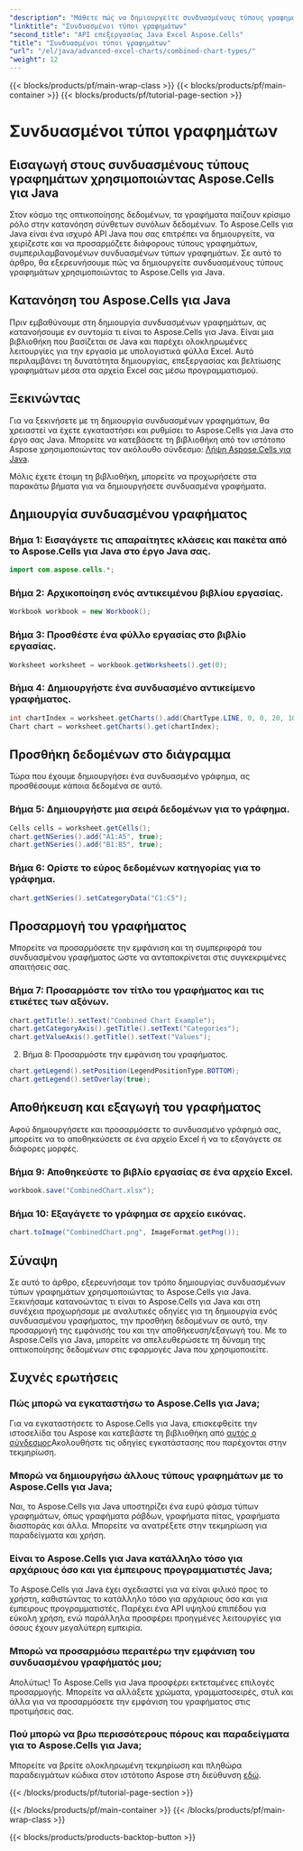 ```yaml
---
"description": "Μάθετε πώς να δημιουργείτε συνδυασμένους τύπους γραφημάτων χρησιμοποιώντας το Aspose.Cells για Java. Αυτός ο οδηγός βήμα προς βήμα παρέχει πηγαίο κώδικα και συμβουλές για αποτελεσματική οπτικοποίηση δεδομένων."
"linktitle": "Συνδυασμένοι τύποι γραφημάτων"
"second_title": "API επεξεργασίας Java Excel Aspose.Cells"
"title": "Συνδυασμένοι τύποι γραφημάτων"
"url": "/el/java/advanced-excel-charts/combined-chart-types/"
"weight": 12
---
```


{{< blocks/products/pf/main-wrap-class >}}
{{< blocks/products/pf/main-container >}}
{{< blocks/products/pf/tutorial-page-section >}}

# Συνδυασμένοι τύποι γραφημάτων


## Εισαγωγή στους συνδυασμένους τύπους γραφημάτων χρησιμοποιώντας Aspose.Cells για Java

Στον κόσμο της οπτικοποίησης δεδομένων, τα γραφήματα παίζουν κρίσιμο ρόλο στην κατανόηση σύνθετων συνόλων δεδομένων. Το Aspose.Cells για Java είναι ένα ισχυρό API Java που σας επιτρέπει να δημιουργείτε, να χειρίζεστε και να προσαρμόζετε διάφορους τύπους γραφημάτων, συμπεριλαμβανομένων συνδυασμένων τύπων γραφημάτων. Σε αυτό το άρθρο, θα εξερευνήσουμε πώς να δημιουργείτε συνδυασμένους τύπους γραφημάτων χρησιμοποιώντας το Aspose.Cells για Java.

## Κατανόηση του Aspose.Cells για Java

Πριν εμβαθύνουμε στη δημιουργία συνδυασμένων γραφημάτων, ας κατανοήσουμε εν συντομία τι είναι το Aspose.Cells για Java. Είναι μια βιβλιοθήκη που βασίζεται σε Java και παρέχει ολοκληρωμένες λειτουργίες για την εργασία με υπολογιστικά φύλλα Excel. Αυτό περιλαμβάνει τη δυνατότητα δημιουργίας, επεξεργασίας και βελτίωσης γραφημάτων μέσα στα αρχεία Excel σας μέσω προγραμματισμού.

## Ξεκινώντας

Για να ξεκινήσετε με τη δημιουργία συνδυασμένων γραφημάτων, θα χρειαστεί να έχετε εγκαταστήσει και ρυθμίσει το Aspose.Cells για Java στο έργο σας Java. Μπορείτε να κατεβάσετε τη βιβλιοθήκη από τον ιστότοπο Aspose χρησιμοποιώντας τον ακόλουθο σύνδεσμο: [Λήψη Aspose.Cells για Java](https://releases.aspose.com/cells/java/).

Μόλις έχετε έτοιμη τη βιβλιοθήκη, μπορείτε να προχωρήσετε στα παρακάτω βήματα για να δημιουργήσετε συνδυασμένα γραφήματα.

## Δημιουργία συνδυασμένου γραφήματος

### Βήμα 1: Εισαγάγετε τις απαραίτητες κλάσεις και πακέτα από το Aspose.Cells για Java στο έργο Java σας.

```java
import com.aspose.cells.*;
```

### Βήμα 2: Αρχικοποίηση ενός αντικειμένου βιβλίου εργασίας.

```java
Workbook workbook = new Workbook();
```

### Βήμα 3: Προσθέστε ένα φύλλο εργασίας στο βιβλίο εργασίας.

```java
Worksheet worksheet = workbook.getWorksheets().get(0);
```

### Βήμα 4: Δημιουργήστε ένα συνδυασμένο αντικείμενο γραφήματος.

```java
int chartIndex = worksheet.getCharts().add(ChartType.LINE, 0, 0, 20, 10);
Chart chart = worksheet.getCharts().get(chartIndex);
```

## Προσθήκη δεδομένων στο διάγραμμα

Τώρα που έχουμε δημιουργήσει ένα συνδυασμένο γράφημα, ας προσθέσουμε κάποια δεδομένα σε αυτό.

### Βήμα 5: Δημιουργήστε μια σειρά δεδομένων για το γράφημα.

```java
Cells cells = worksheet.getCells();
chart.getNSeries().add("A1:A5", true);
chart.getNSeries().add("B1:B5", true);
```

### Βήμα 6: Ορίστε το εύρος δεδομένων κατηγορίας για το γράφημα.

```java
chart.getNSeries().setCategoryData("C1:C5");
```

## Προσαρμογή του γραφήματος

Μπορείτε να προσαρμόσετε την εμφάνιση και τη συμπεριφορά του συνδυασμένου γραφήματος ώστε να ανταποκρίνεται στις συγκεκριμένες απαιτήσεις σας.

### Βήμα 7: Προσαρμόστε τον τίτλο του γραφήματος και τις ετικέτες των αξόνων.

```java
chart.getTitle().setText("Combined Chart Example");
chart.getCategoryAxis().getTitle().setText("Categories");
chart.getValueAxis().getTitle().setText("Values");
```

2. Βήμα 8: Προσαρμόστε την εμφάνιση του γραφήματος.

```java
chart.getLegend().setPosition(LegendPositionType.BOTTOM);
chart.getLegend().setOverlay(true);
```

## Αποθήκευση και εξαγωγή του γραφήματος

Αφού δημιουργήσετε και προσαρμόσετε το συνδυασμένο γράφημά σας, μπορείτε να το αποθηκεύσετε σε ένα αρχείο Excel ή να το εξαγάγετε σε διάφορες μορφές.

### Βήμα 9: Αποθηκεύστε το βιβλίο εργασίας σε ένα αρχείο Excel.

```java
workbook.save("CombinedChart.xlsx");
```

### Βήμα 10: Εξαγάγετε το γράφημα σε αρχείο εικόνας.

```java
chart.toImage("CombinedChart.png", ImageFormat.getPng());
```

## Σύναψη

Σε αυτό το άρθρο, εξερευνήσαμε τον τρόπο δημιουργίας συνδυασμένων τύπων γραφημάτων χρησιμοποιώντας το Aspose.Cells για Java. Ξεκινήσαμε κατανοώντας τι είναι το Aspose.Cells για Java και στη συνέχεια προχωρήσαμε με αναλυτικές οδηγίες για τη δημιουργία ενός συνδυασμένου γραφήματος, την προσθήκη δεδομένων σε αυτό, την προσαρμογή της εμφάνισής του και την αποθήκευση/εξαγωγή του. Με το Aspose.Cells για Java, μπορείτε να απελευθερώσετε τη δύναμη της οπτικοποίησης δεδομένων στις εφαρμογές Java που χρησιμοποιείτε.

## Συχνές ερωτήσεις

### Πώς μπορώ να εγκαταστήσω το Aspose.Cells για Java;

Για να εγκαταστήσετε το Aspose.Cells για Java, επισκεφθείτε την ιστοσελίδα του Aspose και κατεβάστε τη βιβλιοθήκη από [αυτός ο σύνδεσμος](https://releases.aspose.com/cells/java/)Ακολουθήστε τις οδηγίες εγκατάστασης που παρέχονται στην τεκμηρίωση.

### Μπορώ να δημιουργήσω άλλους τύπους γραφημάτων με το Aspose.Cells για Java;

Ναι, το Aspose.Cells για Java υποστηρίζει ένα ευρύ φάσμα τύπων γραφημάτων, όπως γραφήματα ράβδων, γραφήματα πίτας, γραφήματα διασποράς και άλλα. Μπορείτε να ανατρέξετε στην τεκμηρίωση για παραδείγματα και χρήση.

### Είναι το Aspose.Cells για Java κατάλληλο τόσο για αρχάριους όσο και για έμπειρους προγραμματιστές Java;

Το Aspose.Cells για Java έχει σχεδιαστεί για να είναι φιλικό προς το χρήστη, καθιστώντας το κατάλληλο τόσο για αρχάριους όσο και για έμπειρους προγραμματιστές. Παρέχει ένα API υψηλού επιπέδου για εύκολη χρήση, ενώ παράλληλα προσφέρει προηγμένες λειτουργίες για όσους έχουν μεγαλύτερη εμπειρία.

### Μπορώ να προσαρμόσω περαιτέρω την εμφάνιση του συνδυασμένου γραφήματός μου;

Απολύτως! Το Aspose.Cells για Java προσφέρει εκτεταμένες επιλογές προσαρμογής. Μπορείτε να αλλάξετε χρώματα, γραμματοσειρές, στυλ και άλλα για να προσαρμόσετε την εμφάνιση του γραφήματος στις προτιμήσεις σας.

### Πού μπορώ να βρω περισσότερους πόρους και παραδείγματα για το Aspose.Cells για Java;

Μπορείτε να βρείτε ολοκληρωμένη τεκμηρίωση και πληθώρα παραδειγμάτων κώδικα στον ιστότοπο Aspose στη διεύθυνση [εδώ](https://reference.aspose.com/cells/java/).

{{< /blocks/products/pf/tutorial-page-section >}}

{{< /blocks/products/pf/main-container >}}
{{< /blocks/products/pf/main-wrap-class >}}

{{< blocks/products/products-backtop-button >}}